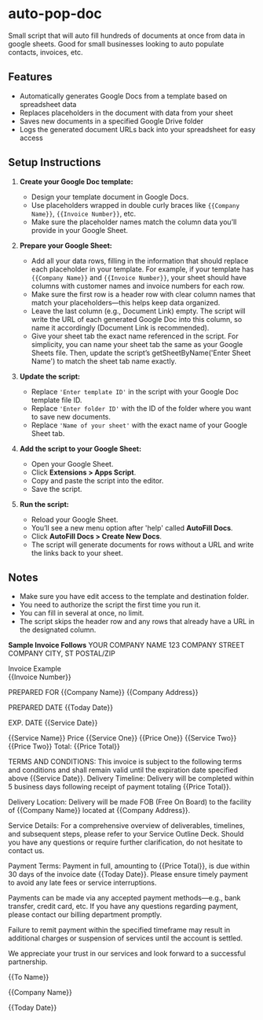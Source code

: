 # auto-pop-doc
Small script that will auto fill hundreds of documents at once from data in google sheets. Good for small businesses looking to auto populate contacts, invoices, etc. 

## Features

- Automatically generates Google Docs from a template based on spreadsheet data
- Replaces placeholders in the document with data from your sheet
- Saves new documents in a specified Google Drive folder
- Logs the generated document URLs back into your spreadsheet for easy access

## Setup Instructions

1. **Create your Google Doc template:**

   - Design your template document in Google Docs.
   - Use placeholders wrapped in double curly braces like `{{Company Name}}`, `{{Invoice Number}}`, etc.  
   - Make sure the placeholder names match the column data you’ll provide in your Google Sheet.

2. **Prepare your Google Sheet:**

   - Add all your data rows, filling in the information that should replace each placeholder in your template. For example, if your template has `{{Company Name}}` and `{{Invoice Number}}`, your sheet should have columns with customer names and invoice numbers for each row.
   - Make sure the first row is a header row with clear column names that match your placeholders—this helps keep data organized.
   - Leave the last column (e.g., Document Link) empty. The script will write the URL of each generated Google Doc into this column, so name it accordingly (Document Link is recommended).
   - Give your sheet tab the exact name referenced in the script. For simplicity, you can name your sheet tab the same as your Google Sheets file. Then, update the script’s getSheetByName('Enter Sheet Name') to match the sheet tab name exactly.

3. **Update the script:**

   - Replace `'Enter template ID'` in the script with your Google Doc template file ID.
   - Replace `'Enter folder ID'` with the ID of the folder where you want to save new documents.
   - Replace `'Name of your sheet'` with the exact name of your Google Sheet tab.

4. **Add the script to your Google Sheet:**

   - Open your Google Sheet.
   - Click **Extensions > Apps Script**.
   - Copy and paste the script into the editor.
   - Save the script.

5. **Run the script:**

   - Reload your Google Sheet.
   - You’ll see a new menu option after 'help' called **AutoFill Docs**.
   - Click **AutoFill Docs > Create New Docs**.
   - The script will generate documents for rows without a URL and write the links back to your sheet.

## Notes

- Make sure you have edit access to the template and destination folder.
- You need to authorize the script the first time you run it.
- You can fill in several at once, no limit.  
- The script skips the header row and any rows that already have a URL in the designated column.

**Sample Invoice Follows** 
YOUR COMPANY NAME
123 COMPANY STREET
COMPANY CITY, ST 
POSTAL/ZIP

Invoice Example  
{{Invoice Number}}

PREPARED FOR
{{Company Name}}
{{Company Address}}

PREPARED DATE
{{Today Date}}

EXP. DATE
{{Service Date}}

{{Service Name}}
Price
{{Service One}} 
{{Price One}}
{{Service Two}} 
{{Price Two}}
Total: {{Price Total}}

TERMS AND CONDITIONS:
This invoice is subject to the following terms and conditions and shall remain valid until the expiration date specified above {{Service Date}}.
Delivery Timeline: Delivery will be completed within 5 business days following receipt of payment totaling {{Price Total}}.

Delivery Location: Delivery will be made FOB (Free On Board) to the facility of {{Company Name}} located at {{Company Address}}.

Service Details: For a comprehensive overview of deliverables, timelines, and subsequent steps, please refer to your Service Outline Deck. Should you have any questions or require further clarification, do not hesitate to contact us.

Payment Terms:
 Payment in full, amounting to {{Price Total}}, is due within 30 days of the invoice date {{Today Date}}. Please ensure timely payment to avoid any late fees or service interruptions.

 Payments can be made via any accepted payment methods—e.g., bank transfer, credit card, etc. If you have any questions regarding payment, please contact our billing department promptly.

 Failure to remit payment within the specified timeframe may result in additional charges or suspension of services until the account is settled.

We appreciate your trust in our services and look forward to a successful partnership.

{{To Name}}

{{Company Name}}

{{Today 
Date}}
